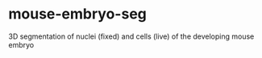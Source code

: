 # mouse-embryo-seg
3D segmentation of nuclei (fixed) and cells (live) of the developing mouse embryo
